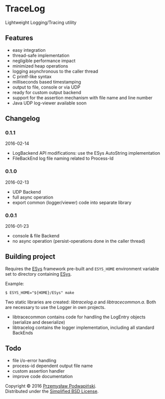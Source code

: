 # TraceLog
Lightweight Logging/Tracing utility

## Features
- easy integration
- thread-safe implementation
- negligible performance impact
- minimized heap operations
- logging asynchronous to the caller thread
- C printf-like syntax
- milliseconds based timestamping
- output to file, console or via UDP
- ready for custom output backend
- support for the assertion mechanism with file name and line number
- Java UDP log-viewer available soon

## Changelog
### 0.1.1
2016-02-14
- LogBackend API modifications: use the ESys AutoString implementation
- FileBackEnd log file naming related to Process-Id	

### 0.1.0
2016-02-13
- UDP Backend
- full async operation
- export common (logger/viewer) code into separate library

### 0.0.1
2016-01-23
- console & file Backend
- no async operation (persist-operations done in the caller thread)

## Building project
Requires the [ESys][10] framework pre-built and `ESYS_HOME` environment variable
set to directory containing [ESys][10].

Example:

	$ ESYS_HOME="${HOME}/ESys" make

Two static libraries are created: *libtracelog.a* and *libtracecommon.a*.
Both are necessary to use the Logger in own projects.

- libtracecommon contains code for handling the LogEntry objects (serialize and deserialize)
- libtracelog contains the logger implementation, including all standard BackEnds

## Todo
- file i/o-error handling
- process-id dependent output file name
- custom assertion handler
- improve code documentation

Copyright &copy; 2016 [Przemysław Podwapiński][98].<br>
Distributed under the [Simplified BSD License][99].

[10]:https://github.com/kotfranek/ESys
[98]:mailto:p.podwapinski@gmail.com
[99]:https://www.freebsd.org/copyright/freebsd-license.html

